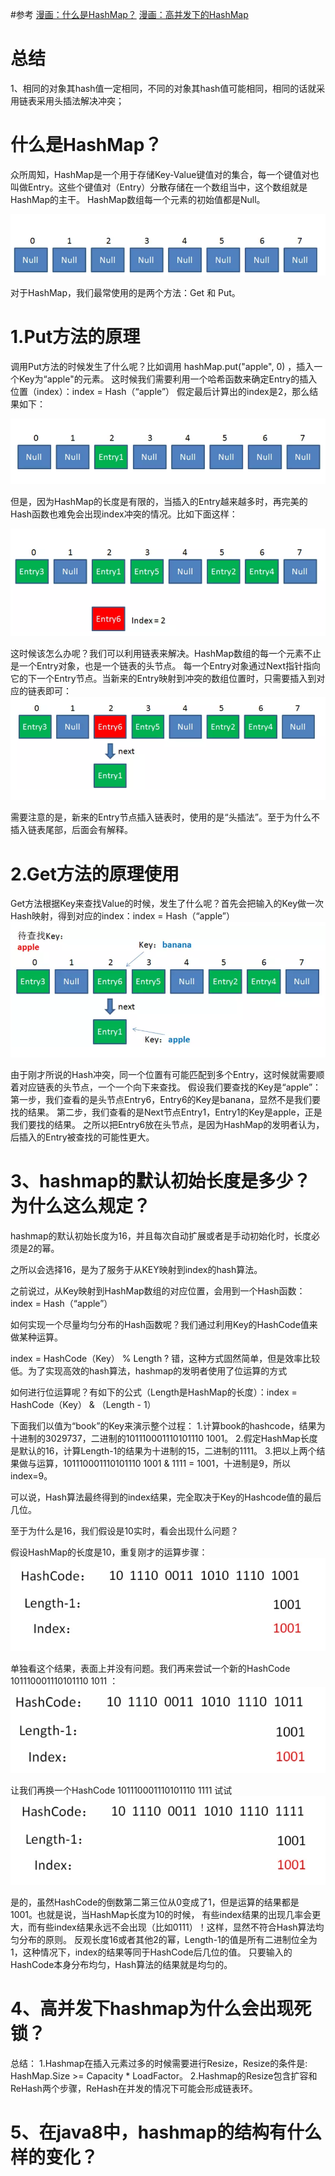 #参考
[漫画：什么是HashMap？](https://juejin.im/post/5a215783f265da431d3c7bba)
[漫画：高并发下的HashMap](https://mp.weixin.qq.com/s/dzNq50zBQ4iDrOAhM4a70A)


# 总结
1、相同的对象其hash值一定相同，不同的对象其hash值可能相同，相同的话就采用链表采用头插法解决冲突；


# 什么是HashMap？

众所周知，HashMap是一个用于存储Key-Value键值对的集合，每一个键值对也叫做Entry。这些个键值对（Entry）分散存储在一个数组当中，这个数组就是HashMap的主干。
HashMap数组每一个元素的初始值都是Null。

![](../../pic/hashmap1.png)

对于HashMap，我们最常使用的是两个方法：Get 和 Put。

# 1.Put方法的原理

调用Put方法的时候发生了什么呢？比如调用 hashMap.put("apple", 0) ，插入一个Key为“apple"的元素。
这时候我们需要利用一个哈希函数来确定Entry的插入位置（index）：index =  Hash（“apple”）
假定最后计算出的index是2，那么结果如下：

![](../../pic/hashmap2.png)

但是，因为HashMap的长度是有限的，当插入的Entry越来越多时，再完美的Hash函数也难免会出现index冲突的情况。比如下面这样：

![](../../pic/hashmap3.png)

这时候该怎么办呢？我们可以利用链表来解决。HashMap数组的每一个元素不止是一个Entry对象，也是一个链表的头节点。
每一个Entry对象通过Next指针指向它的下一个Entry节点。当新来的Entry映射到冲突的数组位置时，只需要插入到对应的链表即可：
![](../../pic/hashmap4.png)

需要注意的是，新来的Entry节点插入链表时，使用的是“头插法”。至于为什么不插入链表尾部，后面会有解释。

# 2.Get方法的原理使用

Get方法根据Key来查找Value的时候，发生了什么呢？首先会把输入的Key做一次Hash映射，得到对应的index：index =  Hash（“apple”）
![](../../pic/hashmap5.png)

由于刚才所说的Hash冲突，同一个位置有可能匹配到多个Entry，这时候就需要顺着对应链表的头节点，一个一个向下来查找。
假设我们要查找的Key是“apple”：
第一步，我们查看的是头节点Entry6，Entry6的Key是banana，显然不是我们要找的结果。
第二步，我们查看的是Next节点Entry1，Entry1的Key是apple，正是我们要找的结果。
之所以把Entry6放在头节点，是因为HashMap的发明者认为，后插入的Entry被查找的可能性更大。

# 3、hashmap的默认初始长度是多少？为什么这么规定？
hashmap的默认初始长度为16，并且每次自动扩展或者是手动初始化时，长度必须是2的幂。

之所以会选择16，是为了服务于从KEY映射到index的hash算法。

之前说过，从Key映射到HashMap数组的对应位置，会用到一个Hash函数：index =  Hash（“apple”）

如何实现一个尽量均匀分布的Hash函数呢？我们通过利用Key的HashCode值来做某种运算。

index =  HashCode（Key） % Length ? 
错，这种方式固然简单，但是效率比较低。为了实现高效的hash算法，hashmap的发明者使用了位运算的方式

如何进行位运算呢？有如下的公式（Length是HashMap的长度）：index =  HashCode（Key） &  （Length - 1） 

下面我们以值为“book”的Key来演示整个过程：
1.计算book的hashcode，结果为十进制的3029737，二进制的101110001110101110 1001。
2.假定HashMap长度是默认的16，计算Length-1的结果为十进制的15，二进制的1111。
3.把以上两个结果做与运算，101110001110101110 1001 & 1111 = 1001，十进制是9，所以 index=9。

可以说，Hash算法最终得到的index结果，完全取决于Key的Hashcode值的最后几位。

至于为什么是16，我们假设是10实时，看会出现什么问题？

假设HashMap的长度是10，重复刚才的运算步骤：
![](../../pic/hashmap6.png)

单独看这个结果，表面上并没有问题。我们再来尝试一个新的HashCode  101110001110101110 1011 ：
![](../../pic/hashmap7.png)


让我们再换一个HashCode 101110001110101110 1111 试试  
![](../../pic/hashmap8.png)

是的，虽然HashCode的倒数第二第三位从0变成了1，但是运算的结果都是1001。也就是说，当HashMap长度为10的时候，
有些index结果的出现几率会更大，而有些index结果永远不会出现（比如0111）！这样，显然不符合Hash算法均匀分布的原则。
反观长度16或者其他2的幂，Length-1的值是所有二进制位全为1，这种情况下，index的结果等同于HashCode后几位的值。
只要输入的HashCode本身分布均匀，Hash算法的结果就是均匀的。


# 4、高并发下hashmap为什么会出现死锁？
总结：
1.Hashmap在插入元素过多的时候需要进行Resize，Resize的条件是: HashMap.Size   >=  Capacity * LoadFactor。
2.Hashmap的Resize包含扩容和ReHash两个步骤，ReHash在并发的情况下可能会形成链表环。





# 5、在java8中，hashmap的结构有什么样的变化？









